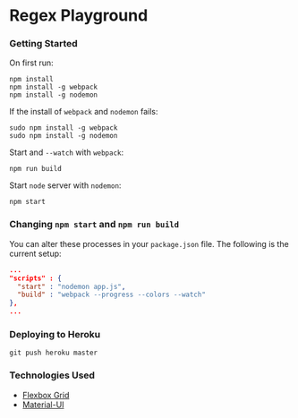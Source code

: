 # Regex Playground

### Getting Started

On first run:

```shell
npm install
npm install -g webpack
npm install -g nodemon
```

If the install of `webpack` and `nodemon` fails:

```shell
sudo npm install -g webpack
sudo npm install -g nodemon
```

Start and `--watch` with `webpack`:

```shell
npm run build
```

Start `node` server with `nodemon`:

```shell
npm start
```

### Changing `npm start` and `npm run build`

You can alter these processes in your `package.json` file. The following is the current setup:

```json
...
"scripts" : {
  "start" : "nodemon app.js",
  "build" : "webpack --progress --colors --watch"
},
...
```

### Deploying to Heroku

```shell
git push heroku master
```

### Technologies Used

- [Flexbox Grid](http://flexboxgrid.com/)
- [Material-UI](http://www.material-ui.com/#/)
